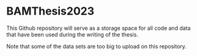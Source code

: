 # BAMThesis2023

This Github repository will serve as a storage space for all code and data that have been used during the writing of the thesis.

Note that some of the data sets are too big to upload on this repository.
